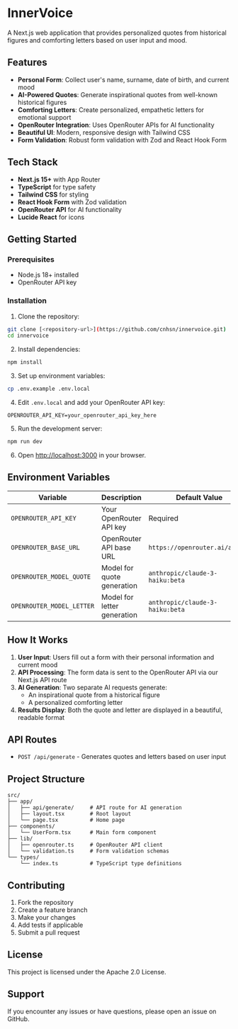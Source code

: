 # InnerVoice

A Next.js web application that provides personalized quotes from historical figures and comforting letters based on user input and mood.

## Features

- **Personal Form**: Collect user's name, surname, date of birth, and current mood
- **AI-Powered Quotes**: Generate inspirational quotes from well-known historical figures
- **Comforting Letters**: Create personalized, empathetic letters for emotional support
- **OpenRouter Integration**: Uses OpenRouter APIs for AI functionality
- **Beautiful UI**: Modern, responsive design with Tailwind CSS
- **Form Validation**: Robust form validation with Zod and React Hook Form

## Tech Stack

- **Next.js 15+** with App Router
- **TypeScript** for type safety
- **Tailwind CSS** for styling
- **React Hook Form** with Zod validation
- **OpenRouter API** for AI functionality
- **Lucide React** for icons

## Getting Started

### Prerequisites

- Node.js 18+ installed
- OpenRouter API key

### Installation

1. Clone the repository:
```bash
git clone [<repository-url>](https://github.com/cnhsn/innervoice.git)
cd innervoice
```

2. Install dependencies:
```bash
npm install
```

3. Set up environment variables:
```bash
cp .env.example .env.local
```

4. Edit `.env.local` and add your OpenRouter API key:
```env
OPENROUTER_API_KEY=your_openrouter_api_key_here
```

5. Run the development server:
```bash
npm run dev
```

6. Open [http://localhost:3000](http://localhost:3000) in your browser.

## Environment Variables

| Variable | Description | Default Value |
|----------|-------------|---------------|
| `OPENROUTER_API_KEY` | Your OpenRouter API key | Required |
| `OPENROUTER_BASE_URL` | OpenRouter API base URL | `https://openrouter.ai/api/v1` |
| `OPENROUTER_MODEL_QUOTE` | Model for quote generation | `anthropic/claude-3-haiku:beta` |
| `OPENROUTER_MODEL_LETTER` | Model for letter generation | `anthropic/claude-3-haiku:beta` |

## How It Works

1. **User Input**: Users fill out a form with their personal information and current mood
2. **API Processing**: The form data is sent to the OpenRouter API via our Next.js API route
3. **AI Generation**: Two separate AI requests generate:
   - An inspirational quote from a historical figure
   - A personalized comforting letter
4. **Results Display**: Both the quote and letter are displayed in a beautiful, readable format

## API Routes

- `POST /api/generate` - Generates quotes and letters based on user input

## Project Structure

```
src/
├── app/
│   ├── api/generate/     # API route for AI generation
│   ├── layout.tsx        # Root layout
│   └── page.tsx          # Home page
├── components/
│   └── UserForm.tsx      # Main form component
├── lib/
│   ├── openrouter.ts     # OpenRouter API client
│   └── validation.ts     # Form validation schemas
└── types/
    └── index.ts          # TypeScript type definitions
```

## Contributing

1. Fork the repository
2. Create a feature branch
3. Make your changes
4. Add tests if applicable
5. Submit a pull request

## License

This project is licensed under the Apache 2.0 License.

## Support

If you encounter any issues or have questions, please open an issue on GitHub.
